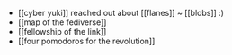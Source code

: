 - [[cyber yuki]] reached out about [[flanes]] ~ [[blobs]] :)
- [[map of the fediverse]]
- [[fellowship of the link]]
- [[four pomodoros for the revolution]]

